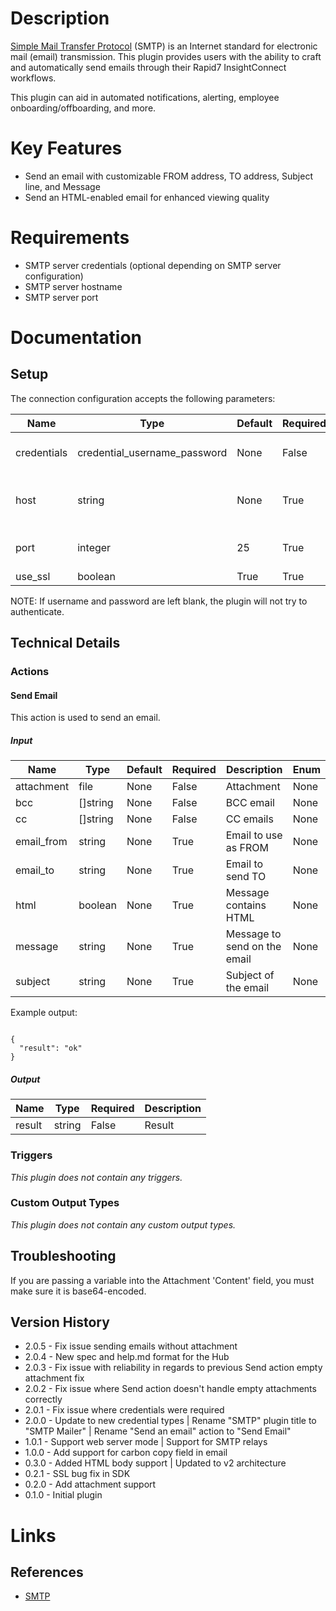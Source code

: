 # Description

[Simple Mail Transfer Protocol](https://en.wikipedia.org/wiki/Simple_Mail_Transfer_Protocol) (SMTP) is an
Internet standard for electronic mail (email) transmission. This plugin provides users with the ability to craft and automatically send emails through their Rapid7 InsightConnect workflows.

This plugin can aid in automated notifications, alerting, employee onboarding/offboarding, and more.

# Key Features

* Send an email with customizable FROM address, TO address, Subject line, and Message
* Send an HTML-enabled email for enhanced viewing quality

# Requirements

* SMTP server credentials (optional depending on SMTP server configuration)
* SMTP server hostname
* SMTP server port

# Documentation

## Setup

The connection configuration accepts the following parameters:

|Name|Type|Default|Required|Description|Enum|
|----|----|-------|--------|-----------|----|
|credentials|credential_username_password|None|False|Username and password|None|
|host|string|None|True|Host of SMTP server to connect to|None|
|port|integer|25|True|Port of SMTP server|None|
|use_ssl|boolean|True|True|Use SSL|None|

NOTE: If username and password are left blank, the plugin will not try to authenticate.

## Technical Details

### Actions

#### Send Email

This action is used to send an email.

##### Input

|Name|Type|Default|Required|Description|Enum|
|----|----|-------|--------|-----------|----|
|attachment|file|None|False|Attachment|None|
|bcc|[]string|None|False|BCC email|None|
|cc|[]string|None|False|CC emails|None|
|email_from|string|None|True|Email to use as FROM|None|
|email_to|string|None|True|Email to send TO|None|
|html|boolean|None|True|Message contains HTML|None|
|message|string|None|True|Message to send on the email|None|
|subject|string|None|True|Subject of the email|None|

Example output:

```

{
  "result": "ok"
}

```

##### Output

|Name|Type|Required|Description|
|----|----|--------|-----------|
|result|string|False|Result|

### Triggers

_This plugin does not contain any triggers._

### Custom Output Types

_This plugin does not contain any custom output types._

## Troubleshooting

If you are passing a variable into the Attachment 'Content' field, you must make sure it is base64-encoded.

## Version History

* 2.0.5 - Fix issue sending emails without attachment
* 2.0.4 - New spec and help.md format for the Hub
* 2.0.3 - Fix issue with reliability in regards to previous Send action empty attachment fix
* 2.0.2 - Fix issue where Send action doesn't handle empty attachments correctly
* 2.0.1 - Fix issue where credentials were required
* 2.0.0 - Update to new credential types | Rename "SMTP" plugin title to "SMTP Mailer" | Rename "Send an email" action to "Send Email"
* 1.0.1 - Support web server mode | Support for SMTP relays
* 1.0.0 - Add support for carbon copy field in email
* 0.3.0 - Added HTML body support | Updated to v2 architecture
* 0.2.1 - SSL bug fix in SDK
* 0.2.0 - Add attachment support
* 0.1.0 - Initial plugin

# Links

## References

* [SMTP](https://en.wikipedia.org/wiki/Simple_Mail_Transfer_Protocol)